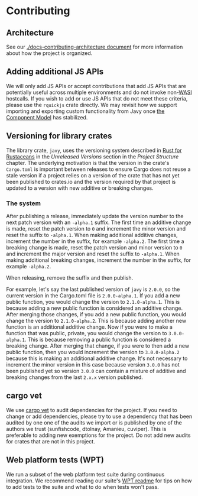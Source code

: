 # Contributing

## Architecture

See our [./docs-contributing-architecture document](contributing-architecture.md) for more
information about how the project is organized.

## Adding additional JS APIs

We will only add JS APIs or accept contributions that add JS APIs that are
potentially useful across multiple environments and do not invoke
non-[WASI](https://wasi.dev/) hostcalls. If you wish to add or use JS APIs that
do not meet these criteria, please use the `rquickjs` crate directly. We may
revisit how we support importing and exporting custom functionality from Javy
once [the Component Model](https://github.com/WebAssembly/component-model) has
stabilized.

## Versioning for library crates

The library crate, `javy`, uses the versioning system described in [Rust for
Rustaceans](https://rust-for-rustaceans.com/) in the _Unreleased Versions_
section in the _Project Structure_ chapter. The underlying motivation is that
the version in the crate's `Cargo.toml` is important between releases to ensure
Cargo does not reuse a stale version if a project relies on a version of the
crate that has not yet been published to crates.io and the version required by
that project is updated to a version with new additive or breaking changes.

### The system

After publishing a release, immediately update the version number to the next
patch version with an `-alpha.1` suffix. The first time an additive change is
made, reset the patch version to `0` and increment the minor version and reset
the suffix to `-alpha.1`. When making additional additive changes, increment the
number in the suffix, for example `-alpha.2`. The first time a breaking change
is made, reset the patch version and minor version to `0` and increment the
major version and reset the suffix to `-alpha.1`. When making additional
breaking changes, increment the number in the suffix, for example `-alpha.2`.

When releasing, remove the suffix and then publish.

For example, let's say the last published version of `javy` is `2.0.0`, so the
current version in the Cargo.toml file is `2.0.0-alpha.1`. If you add a new
public function, you would change the version to `2.1.0-alpha.1`. This is
because adding a new public function is considered an additive change. After
merging those changes, if you add a new public function, you would change the
version to `2.1.0-alpha.2`. This is because adding another new function is an
additional additive change. Now if you were to make a function that was public,
private, you would change the version to `3.0.0-alpha.1`. This is because
removing a public function is considered a breaking change. After merging that
change, if you were to then add a new public function, then you would increment
the version to `3.0.0-alpha.2` because this is making an additional additive
change. It's not necessary to increment the minor version in this case because
version `3.0.0` has not been published yet so version `3.0.0` can contain
a mixture of additive and breaking changes from the last `2.x.x` version
published.

## cargo vet

We use [cargo vet](https://mozilla.github.io/cargo-vet/) to audit dependencies
for the project. If you need to change or add dependencies, please try to use
a dependency that has been audited by one one of the audits we import or is
published by one of the authors we trust (sunfishcode, dtolnay, Amanieu,
cuviper). This is preferable to adding new exemptions for the project. Do not
add new audits for crates that are not in this project.

## Web platform tests (WPT)

We run a subset of the web platform test suite during continuous integration. We
recommend reading our suite's [WPT readme](../wpt/README.md) for tips on how to
add tests to the suite and what to do when tests won't pass.
